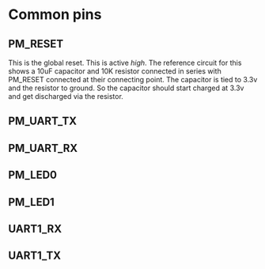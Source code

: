 # Common pins

## PM_RESET

This is the global reset.
This is active *high*. The reference circuit for this shows a 10uF capacitor and 10K resistor connected in series with PM_RESET connected at their connecting point.
The capacitor is tied to 3.3v and the resistor to ground. So the capacitor should start charged at 3.3v and get discharged via the resistor.

## PM_UART_TX

## PM_UART_RX

## PM_LED0

## PM_LED1

## UART1_RX

## UART1_TX
